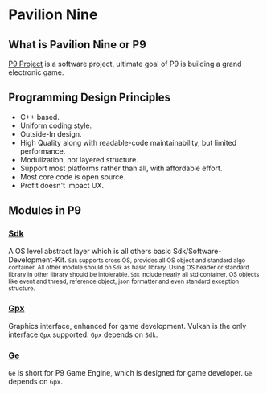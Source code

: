 # **Pavilion Nine**

## What is Pavilion Nine or P9
[P9 Project](https://github.com/DexterDreeeam/P9) is a software project, ultimate goal of P9 is building a grand electronic game.

## Programming Design Principles
* C++ based.
* Uniform coding style.
* Outside-In design.
* High Quality along with readable-code maintainability, but limited performance.
* Modulization, not layered structure.
* Support most platforms rather than all, with affordable effort.
* Most core code is open source.
* Profit doesn't impact UX.


## Modules in P9
### [Sdk](https://github.com/DexterDreeeam/P9/tree/main/Sdk)
  A OS level abstract layer which is all others basic Sdk/Software-Development-Kit.
  <small>
    `Sdk` supports cross OS, provides all OS object and standard algo container. All other module should on `Sdk` as basic library. Using OS header or standard library in other library should be intolerable.
    `Sdk` include nearly all std container, OS objects like event and thread, reference object, json formatter and even standard exception structure.
  </small>
### [Gpx](https://github.com/DexterDreeeam/P9/tree/main/Gpx)
  Graphics interface, enhanced for game development. Vulkan is the only interface `Gpx` supported. `Gpx` depends on `Sdk`.
### [Ge](https://github.com/DexterDreeeam/P9/tree/main/Ge)
  `Ge` is short for P9 Game Engine, which is designed for game developer. `Ge` depends on `Gpx`.
